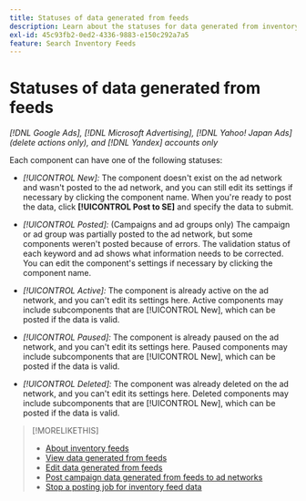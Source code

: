 ```yaml
---
title: Statuses of data generated from feeds
description: Learn about the statuses for data generated from inventory data feeds.
exl-id: 45c93fb2-0ed2-4336-9883-e150c292a7a5
feature: Search Inventory Feeds
---
```

# Statuses of data generated from feeds

*[!DNL Google Ads], [!DNL Microsoft Advertising], [!DNL Yahoo! Japan Ads] (delete actions only), and [!DNL Yandex] accounts only*

Each component can have one of the following statuses:

* *[!UICONTROL New]:* The component doesn't exist on the ad network and wasn't posted to the ad network, and you can still edit its settings if necessary by clicking the component name. When you're ready to post the data, click **[!UICONTROL Post to SE]** and specify the data to submit.

* *[!UICONTROL Posted]:* (Campaigns and ad groups only) The campaign or ad group was partially posted to the ad network, but some components weren't posted because of errors. The validation status of each keyword and ad shows what information needs to be corrected. You can edit the component's settings if necessary by clicking the component name.

* *[!UICONTROL Active]:* The component is already active on the ad network, and you can't edit its settings here. Active components may include subcomponents that are [!UICONTROL New], which can be posted if the data is valid.

* *[!UICONTROL Paused]:* The component is already paused on the ad network, and you can't edit its settings here. Paused components may include subcomponents that are [!UICONTROL New], which can be posted if the data is valid.

* *[!UICONTROL Deleted]:* The component was already deleted on the ad network, and you can't edit its settings here. Deleted components may include subcomponents that are [!UICONTROL New], which can be posted if the data is valid.

>[!MORELIKETHIS]
>
>* [About inventory feeds](inventory-feeds-about.md)
>* [View data generated from feeds](propagated-data-view.md)
>* [Edit data generated from feeds](propagated-data-edit.md)
>* [Post campaign data generated from feeds to ad networks](propagated-data-post.md)
>* [Stop a posting job for inventory feed data](stop-job.md)
